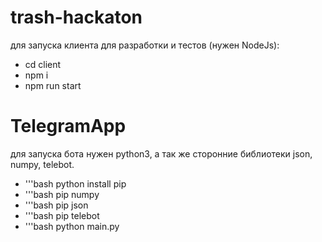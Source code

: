 # trash-hackaton

для запуска клиента для разработки и тестов (нужен NodeJs):

<ul>
    <li>cd client</li>
    <li>npm i</li>
    <li>npm run start</li>
</ul>

# TelegramApp

для запуска бота нужен python3, а так же сторонние библиотеки json, numpy, telebot.

<ul>
    <li>'''bash python install pip</li>
    <li>'''bash pip numpy</li>
    <li>'''bash pip json</li>
    <li>'''bash pip telebot</li>
    <li>'''bash python main.py</li>
</ul>

